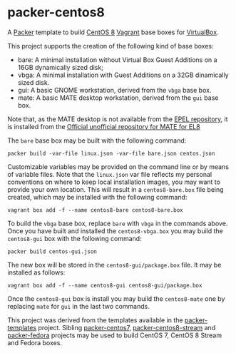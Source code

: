 # packer-centos8
A [Packer](https://www.packer.io/) template to build [CentOS 8](https://www.centos.org/) [Vagrant](https://www.vagrantup.com/)
base boxes for [VirtualBox](https://www.virtualbox.org/).

This project supports the creation of the following kind of base boxes:
* bare: A minimal installation without Virtual Box Guest Additions on a 16GB dynamically sized disk;
* vbga: A minimal installation with Guest Additions on a 32GB dinamically sized disk.
* gui: A basic GNOME workstation, derived from the `vbga` base box.
* mate: A basic MATE desktop workstation, derived from the `gui` base box.

Note that, as the MATE desktop is not available from the [EPEL repository](https://fedoraproject.org/wiki/EPEL), it is installed from
the [Official unofficial repository for MATE for EL8](https://copr.fedorainfracloud.org/coprs/stenstorp/MATE/)

The `bare` base box may be built with the following command:

    packer build -var-file linux.json -var-file bare.json centos.json

Customizable variables may be provided on the command line or by means of variable files. Note that the `linux.json` var file
reflects my personal conventions on where to keep local installation images, you may want to provide your own location. This will
result in a `centos8-bare.box` file being created, which may be installed with the following command:

    vagrant box add -f --name centos8-bare centos8-bare.box

To build the `vbga` base box, replace `bare` with `vbga` in the commands above. Once you have built and installed the `centos8-vbga.box`
you may build the `centos8-gui` box with the following command:

    packer build centos-gui.json

The new box will be stored in the `centos8-gui/package.box` file. It may be installed as follows:

    vagrant box add -f --name centos8-gui centos8-gui/package.box

Once the `centos8-gui` box is install you may build the `centos8-mate` one by replacing `mate` for `gui` in the last two commands.

This project was derived from the templates available in the [packer-templates](https://github.com/maier/packer-templates) project.
Sibling [packer-centos7](https://github.com/nmusatti/packer-centos7), [packer-centos8-stream](https://github.com/nmusatti/packer-centos8-stream) and
[packer-fedora](https://github.com/nmusatti/packer-fedora) projects may be used to build CentOS 7, CentOS 8 Stream and Fedora boxes.
